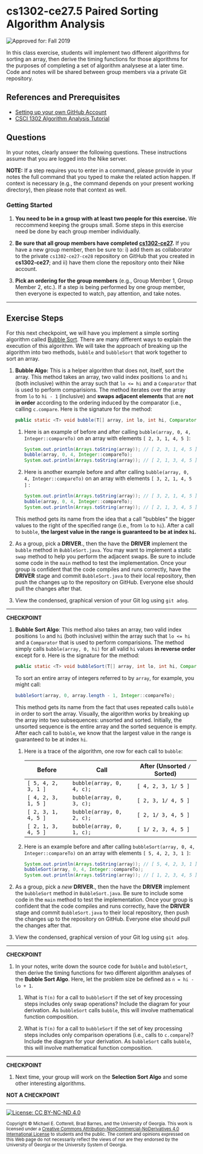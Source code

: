 # cs1302-ce27.5 Paired Sorting Algorithm Analysis

![Approved for: Fall 2019](https://img.shields.io/badge/Approved%20for-Fall%202019-brightgreen)

In this class exercise, students will implement two different algorithms for
sorting an array, then derive the timing functions for those algorithms for
the purposes of completing a set of algorithm analysese at a later time. Code
and notes will be shared between group members via a private Git repository. 

## References and Prerequisites

* [Setting up your own GitHub Account](https://github.com/cs1302uga/cs1302-tutorials/blob/master/github-setup.md)
* [CSCI 1302 Algorithm Analysis Tutorial](https://github.com/cs1302uga/cs1302-tutorials/blob/master/algo-analysis.md)

## Questions

In your notes, clearly answer the following questions. These instructions assume that you are 
logged into the Nike server. 

**NOTE:** If a step requires you to enter in a command, please provide in your notes the full 
command that you typed to make the related action happen. If context is necessary (e.g., the 
command depends on your present working directory), then please note that context as well.

### Getting Started

1. **You need to be in a group with at least two people for this exercise.**
   We reccommend keeping the groups small. Some steps in this exercise need be
   done by each group member individually.

1. **Be sure that all group members have completed [cs1302-ce27](https://github.com/cs1302uga/cs1302-ce27).**
   If you have a new group member, then be sure to: i) add them as collaborator to the
   private `cs1302-ce27-ce28` repository on GitHub that you created in **cs1302-ce27**; and
   ii) have them clone the repository onto their Nike account. 
   
1. **Pick an ordering for the group members** (e.g., Group Member 1, Group Member 2, etc.).
   If a step is being performed by one group member, then everyone is expected
   to watch, pay attention, and take notes.

<hr/>

## Exercise Steps

For this next checkpoint, we will have you implement a simple sorting algorithm called
[Bubble Sort](https://en.wikipedia.org/wiki/Bubble_sort). There are many different ways to
explain the execution of this algorithm. We will take the approach of breaking up the
algorithm into two methods, `bubble` and `bubbleSort` that work together to sort an array.

1. **Bubble Algo:** This is a helper algorithm that does not, itself, sort the array. 
   This method takes an array, two valid index positions `lo` and `hi` (both inclusive) 
   within the array such that `lo <= hi` and a `Comparator` that is used to perform comparisions. 
   The method iterates over the array from `lo` to `hi - 1` (inclusive) and **swaps adjacent elements**
   that are **not in order** according to the ordering induced by the comparator (i.e., calling 
   `c.compare`. Here is the signature for the method:
   
   ```java
   public static <T> void bubble(T[] array, int lo, int hi, Comparator<T> c)
   ```
   
   1. Here is an example of before and after calling `bubble(array, 0, 4, Integer::compareTo)`
      on an array with elements `[ 2, 3, 1, 4, 5 ]`:
      
      ```java
      System.out.println(Arrays.toString(array)); // [ 2, 3, 1, 4, 5 ]
      bubble(array, 0, 4, Integer::compareTo);
      System.out.println(Arrays.toString(array)); // [ 2, 1, 3, 4, 5 ]
      ```
      
   1. Here is another example before and after calling `bubble(array, 0, 4, Integer::compareTo)`
      on an array with elements `[ 3, 2, 1, 4, 5 ]` :
      
      ```java
      System.out.println(Arrays.toString(array)); // [ 3, 2, 1, 4, 5 ]
      bubble(array, 0, 4, Integer::compareTo);
      System.out.println(Arrays.toString(array)); // [ 2, 1, 3, 4, 5 ]
      ```
   
   This method gets its name from the idea that a call "bubbles" the bigger values to the right
   of the specified range (i.e., from `lo` to `hi`). After a call to `bubble`, 
   **the largest value in the range is guaranteed to be at index `hi`.**

1. As a group, pick a **DRIVER.**, then the have the **DRIVER** implement the `bubble` method
   in `BubbleSort.java`. You may want to implement a static `swap` method to help you perform
   the adjacent swaps. Be sure to include some code in the `main` method to test the 
   implementation. Once your group is confident that the code compiles and runs correctly,
   have the **DRIVER** stage and commit `BubbleSort.java` to their local repository, then
   push the changes up to the repository on GitHub. Everyone else should pull the changes
   after that.
   
1. View the condensed, graphical version of your Git log using `git adog`.

<hr/>

**CHECKPOINT**

1. **Bubble Sort Algo**: This method also takes an array, two valid index positions `lo` and `hi` (both inclusive) 
   within the array such that `lo <= hi` and a `Comparator` that is used to perform comparisions.
   The method simply calls `bubble(array, 0, hi)` for all valid `hi` values **in reverse order**
   except for `0`. Here is the signature for the method:

   ```java
   public static <T> void bubbleSort(T[] array, int lo, int hi, Comparator<T> c)
   ```

   To sort an entire array of integers referred to by `array`, for example, you might call:
   
   ```java
   bubbleSort(array, 0, array.length - 1, Integer::compareTo);
   ```
   
   This method gets its name from the fact that uses repeated calls `bubble` in order to sort the array. 
   Visually, the algorithm works by breaking up the array into two subsequences: unsorted and sorted.
   Initially, the unsorted sequence is the entire array and the sorted sequence is empty. After each
   call to `bubble`, we know that the largest value in the range is guaranteed to be at index `hi`.
   
   1. Here is a trace of the algorithm, one row for each call to `bubble`:
   
      | Before              | Call                      | After (Unsorted `/` Sorted) |
      |---------------------|---------------------------|-----------------------------|
      | `[ 5, 4, 2, 3, 1 ]` | `bubble(array, 0, 4, c);` | `[ 4, 2, 3, 1/ 5 ]`         |  
      | `[ 4, 2, 3, 1, 5 ]` | `bubble(array, 0, 3, c);` | `[ 2, 3, 1/ 4, 5 ]`         |
      | `[ 2, 3, 1, 4, 5 ]` | `bubble(array, 0, 2, c);` | `[ 2, 1/ 3, 4, 5 ]`         |
      | `[ 2, 1, 3, 4, 5 ]` | `bubble(array, 0, 1, c);` | `[ 1/ 2, 3, 4, 5 ]`         |
      
   1. Here is an example before and after calling `bubbleSort(array, 0, 4, Integer::compareTo)`
      on an array with elements `[ 5, 4, 2, 3, 1 ]`:
      
      ```java
      System.out.println(Arrays.toString(array)); // [ 5, 4, 2, 3, 1 ]
      bubbleSort(array, 0, 4, Integer::compareTo);
      System.out.println(Arrays.toString(array)); // [ 1, 2, 3, 4, 5 ]
      ```
1. As a group, pick a _new_ **DRIVER.**, then the have the **DRIVER** implement the `bubbleSort` 
   method in `BubbleSort.java`. Be sure to include some code in the `main` method to test the 
   implementation. Once your group is confident that the code compiles and runs correctly,
   have the **DRIVER** stage and commit `BubbleSort.java` to their local repository, then
   push the changes up to the repository on GitHub. Everyone else should pull the changes
   after that.
   
1. View the condensed, graphical version of your Git log using `git adog`.

<hr/>

**CHECKPOINT**

1. In your notes, write down the source code for `bubble` and `bubbleSort`, then derive the
   timing functions for two different algorithm analyses of the **Bubble Sort Algo**. Here,
   let the problem size be defined as `n = hi - lo + 1`. 
   
   1. What is `T(n)` for a call to `bubbleSort` if the set of key processing steps includes
      only swap operations? Include the diagram for your derivation. As `bubbleSort` calls
      `bubble`, this will involve mathematical function composition.
      
   1. What is `T(n)` for a call to `bubbleSort` if the set of key processing steps includes
      only comparison operations (i.e., calls to `c.compare`)? Include the diagram
      for your derivation. As `bubbleSort` calls
      `bubble`, this will involve mathematical function composition.

<hr/>

**CHECKPOINT**

1. Next time, your group will work on the **Selection Sort Algo** and some other interesting
   algorithms.

**NOT A CHECKPOINT**

<hr/>

[![License: CC BY-NC-ND 4.0](https://img.shields.io/badge/License-CC%20BY--NC--ND%204.0-lightgrey.svg)](http://creativecommons.org/licenses/by-nc-nd/4.0/)

<small>
Copyright &copy; Michael E. Cotterell, Brad Barnes, and the University of Georgia.
This work is licensed under a <a rel="license" href="http://creativecommons.org/licenses/by-nc-nd/4.0/">Creative Commons Attribution-NonCommercial-NoDerivatives 4.0 International License</a> to students and the public.
The content and opinions expressed on this Web page do not necessarily reflect the views of nor are they endorsed by the University of Georgia or the University System of Georgia.
</small>
